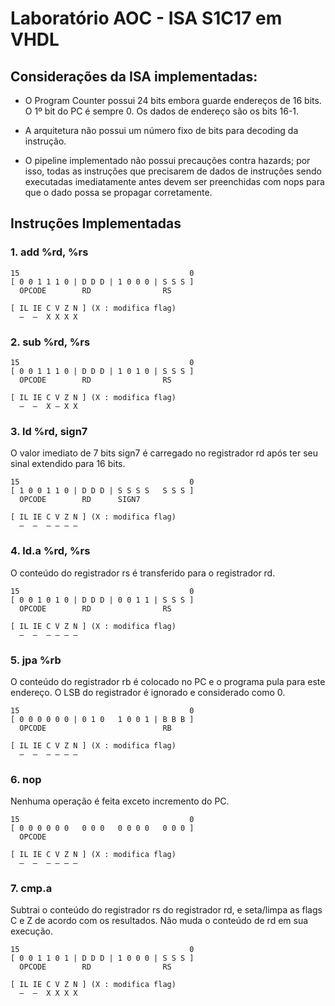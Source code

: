 # Laboratório AOC - ISA S1C17 em VHDL

## Considerações da ISA implementadas:

* O Program Counter possui 24 bits embora guarde endereços de 16 bits. O 1º bit
do PC é sempre 0. Os dados de endereço são os bits 16-1.

* A arquitetura não possui um número fixo de bits para decoding da instrução.

* O pipeline implementado não possui precauções contra hazards; por isso, todas
as instruções que precisarem de dados de instruções sendo executadas 
imediatamente antes devem ser preenchidas com nops para que o dado possa se
propagar corretamente.

## Instruções Implementadas

### 1. add %rd, %rs

```
15                                      0
[ 0 0 1 1 1 0 | D D D | 1 0 0 0 | S S S ]  
  OPCODE        RD                RS

[ IL IE C V Z N ] (X : modifica flag)
  –  –  X X X X
```

### 2. sub %rd, %rs

```
15                                      0
[ 0 0 1 1 1 0 | D D D | 1 0 1 0 | S S S ]  
  OPCODE        RD                RS

[ IL IE C V Z N ] (X : modifica flag)
  –  –  X – X X
```

### 3. ld %rd, sign7
O valor imediato de 7 bits sign7 é carregado no registrador rd após ter seu
sinal extendido para 16 bits.
```
15                                      0
[ 1 0 0 1 1 0 | D D D | S S S S   S S S ]  
  OPCODE        RD      SIGN7

[ IL IE C V Z N ] (X : modifica flag)
  –  –  – – – –
```

### 4. ld.a %rd, %rs
O conteúdo do registrador rs é transferido para o registrador rd.
```
15                                      0
[ 0 0 1 0 1 0 | D D D | 0 0 1 1 | S S S ]  
  OPCODE        RD                RS

[ IL IE C V Z N ] (X : modifica flag)
  –  –  – – – –
```

### 5. jpa %rb
O conteúdo do registrador rb é colocado no PC e o programa pula para este
endereço. O LSB do registrador é ignorado e considerado como 0.
```
15                                      0
[ 0 0 0 0 0 0 | 0 1 0   1 0 0 1 | B B B ]  
  OPCODE                          RB

[ IL IE C V Z N ] (X : modifica flag)
  –  –  – – – –
```

### 6. nop
Nenhuma operação é feita exceto incremento do PC.
```
15                                      0
[ 0 0 0 0 0 0   0 0 0   0 0 0 0   0 0 0 ]  
  OPCODE                          

[ IL IE C V Z N ] (X : modifica flag)
  –  –  – – – –
```

### 7. cmp.a
Subtrai o conteúdo do registrador rs do registrador rd, e seta/limpa as flags C e Z de acordo com os resultados. Não muda o conteúdo de rd em sua execução.
```
15                                      0
[ 0 0 1 1 0 1 | D D D | 1 0 0 0 | S S S ]  
  OPCODE        RD                RS  

[ IL IE C V Z N ] (X : modifica flag)
  –  –  X X X X
```